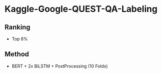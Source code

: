 # Kaggle-Google-QUEST-QA-Labeling

## Ranking
- Top 8% 

## Method
- BERT + 2x BiLSTM + PostProcessing (10 Folds)
